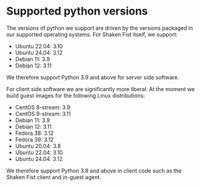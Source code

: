 # Supported python versions

The versions of python we support are driven by the versions packaged in our
supported operating systems. For Shaken Fist itself, we support:

[//]: # (Note that if you change the list of supported operating systems you must also update installation.md in this directory)

* Ubuntu 22.04: 3.10
* Ubuntu 24.04: 3.12
* Debian 11: 3.9
* Debian 12: 3.11

[//]: # (Note that if you change this version, you must also update the minimum python version in setup.cfg)

We therefore support Python 3.9 and above for server side software.

For client side software we are significantly more liberal. At the moment we
build guest images for the following Linux distributions:

* CentOS 8-stream: 3.9
* CentOS 9-stream: 3.11
* Debian 11: 3.9
* Debian 12: 3.11
* Fedora 38: 3.12
* Fedora 39: 3.12
* Ubuntu 20.04: 3.8
* Ubuntu 22.04: 3.10
* Ubuntu 24.04: 3.12

We therefore support Python 3.8 and above in client code such as the Shaken Fist
client and in-guest agent.